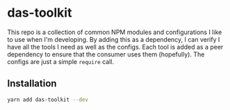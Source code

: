 # das-toolkit

This repo is a collection of common NPM modules and configurations I like to use when I'm developing. By adding this as a dependency, I can verify I have all the tools I need as well as the configs. Each tool is added as a peer dependency to ensure that the consumer uses them (hopefully). The configs are just a simple `require` call.

## Installation

```bash
yarn add das-toolkit --dev
```